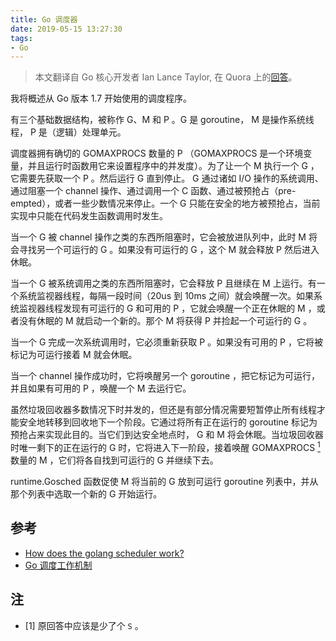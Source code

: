 ```yaml
---
title: Go 调度器
date: 2019-05-15 13:27:30
tags:
- Go
---
```


> 本文翻译自 Go 核心开发者 Ian Lance Taylor, 在 Quora 上的[回答](https://qr.ae/pNrVMG)。

<!--more-->

我将概述从 Go 版本 1.7 开始使用的调度程序。

有三个基础数据结构，被称作 G、M 和 P 。G 是 goroutine， M 是操作系统线程， P 是（逻辑）处理单元。

调度器拥有确切的 GOMAXPROCS 数量的 P （GOMAXPROCS 是一个环境变量，并且运行时函数用它来设置程序中的并发度）。为了让一个 M 执行一个 G ，它需要先获取一个 P 。然后运行 G 直到停止。 G 通过诸如 I/O 操作的系统调用、通过阻塞一个 channel 操作、通过调用一个 C 函数、通过被预抢占（pre-empted），或者一些少数情况来停止。一个 G 只能在安全的地方被预抢占，当前实现中只能在代码发生函数调用时发生。

当一个 G 被 channel 操作之类的东西所阻塞时，它会被放进队列中，此时 M 将会寻找另一个可运行的 G 。如果没有可运行的 G ，这个 M 就会释放 P 然后进入休眠。

当一个 G 被系统调用之类的东西所阻塞时，它会释放 P 且继续在 M 上运行。有一个系统监视器线程，每隔一段时间（20us 到 10ms 之间）就会唤醒一次。如果系统监视器线程发现有可运行的 G 和可用的 P ，它就会唤醒一个正在休眠的 M ，或者没有休眠的 M 就启动一个新的。那个 M 将获得 P 并捡起一个可运行的 G 。

当一个 G 完成一次系统调用时，它必须重新获取 P 。如果没有可用的 P ，它将被标记为可运行接着 M 就会休眠。

当一个 channel 操作成功时，它将唤醒另一个 goroutine ，把它标记为可运行，并且如果有可用的 P ，唤醒一个 M 去运行它。

虽然垃圾回收器多数情况下时并发的，但还是有部分情况需要短暂停止所有线程才能安全地转移到回收地下一个阶段。它通过将所有正在运行的 goroutine 标记为预抢占来实现此目的。当它们到达安全地点时， G 和 M 将会休眠。当垃圾回收器时唯一剩下的正在运行的 G 时，它将进入下一阶段，接着唤醒 GOMAXPROCS [<sup>1</sup>](#note1) 数量的 M ，它们将各自找到可运行的 G 并继续下去。

runtime.Gosched 函数促使 M 将当前的 G 放到可运行 goroutine 列表中，并从那个列表中选取一个新的 G 开始运行。

## 参考

- [How does the golang scheduler work?](https://www.quora.com/How-does-the-golang-scheduler-work/answer/Ian-Lance-Taylor)
- [Go 调度工作机制](https://studygolang.com/articles/12326)

## 注

<div id="note1"></div>

- [1] 原回答中应该是少了个 `S` 。
